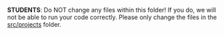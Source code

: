 **STUDENTS**: Do NOT change any files within this folder! If you do, we will not be able to run your code correctly. Please only change the files in the [src/projects](/src/solutions) folder.
